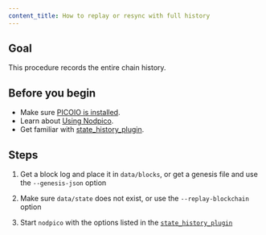 ```yaml
---
content_title: How to replay or resync with full history
---
```


## Goal

This procedure records the entire chain history.

## Before you begin

* Make sure [PICOIO is installed](../../../00_install/index.md).
* Learn about [Using Nodpico](../../02_usage/index.md).
* Get familiar with [state_history_plugin](../../03_plugins/state_history_plugin/index.md).

## Steps

1. Get a block log and place it in `data/blocks`, or get a genesis file and use the `--genesis-json` option

2. Make sure `data/state` does not exist, or use the `--replay-blockchain` option

3. Start `nodpico` with the options listed in the [`state_history_plugin`](index.md)
